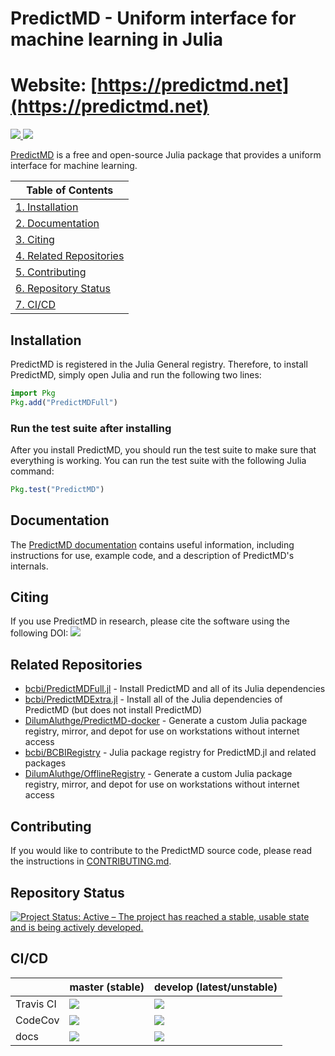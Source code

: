 <!-- Beginning of file -->

# PredictMD - Uniform interface for machine learning in Julia

# Website: [https://predictmd.net](https://predictmd.net)

<a href="https://github.com/bcbi/PredictMD.jl/releases/latest"><img src="https://img.shields.io/github/release/bcbi/PredictMD.svg" /> </a> <a href="https://zenodo.org/badge/latestdoi/109460252"> <img src="https://zenodo.org/badge/109460252.svg"/></a>

[PredictMD](https://predictmd.net) is a free and open-source Julia package that provides a uniform interface for machine learning.

| Table of Contents |
| ----------------- |
| [1. Installation](#installation) |
| [2. Documentation](#documentation) |
| [3. Citing](#citing) |
| [4. Related Repositories](#related-repositories) |
| [5. Contributing](#contributing) |
| [6. Repository Status](#repository-status) |
| [7. CI/CD](#cicd) |

## Installation

PredictMD is registered in the Julia General registry. Therefore, to install PredictMD, simply open Julia and run the following two lines:
```julia
import Pkg
Pkg.add("PredictMDFull")
```

### Run the test suite after installing

After you install PredictMD, you should run the test suite to make sure that
everything is working. You can run the test suite with the following
Julia command:
```julia
Pkg.test("PredictMD")
```

## Documentation

The [PredictMD documentation](https://predictmd.net/stable) contains
useful information, including instructions for use, example code, and a
description of
PredictMD's internals.

## Citing

If you use PredictMD in research, please cite the software using the following DOI: <a href="https://zenodo.org/badge/latestdoi/109460252"> <img src="https://zenodo.org/badge/109460252.svg"/></a>

## Related Repositories

- [bcbi/PredictMDFull.jl](https://github.com/bcbi/PredictMDFull.jl) - Install PredictMD and all of its Julia dependencies
- [bcbi/PredictMDExtra.jl](https://github.com/bcbi/PredictMDExtra.jl) - Install all of the Julia dependencies of PredictMD (but does not install PredictMD)
- [DilumAluthge/PredictMD-docker](https://github.com/DilumAluthge/PredictMD-docker) - Generate a custom Julia package registry, mirror, and depot for use on workstations without internet access
- [bcbi/BCBIRegistry](https://github.com/bcbi/BCBIRegistry) - Julia package registry for PredictMD.jl and related packages
- [DilumAluthge/OfflineRegistry](https://github.com/DilumAluthge/OfflineRegistry) - Generate a custom Julia package registry, mirror, and depot for use on workstations without internet access

## Contributing

If you would like to contribute to the PredictMD source code, please read the instructions in [CONTRIBUTING.md](CONTRIBUTING.md).

## Repository Status

<a href="https://www.repostatus.org/#active"><img src="https://www.repostatus.org/badges/latest/active.svg" alt="Project Status: Active – The project has reached a stable, usable state and is being actively developed." /></a>

## CI/CD

<table>
    <thead>
        <tr>
            <th></th>
            <th>master (stable)</th>
            <th>develop (latest/unstable)</th>
        </tr>
    </thead>
    <tbody>
        <tr>
            <td>Travis CI</td>
            <td><a href="https://travis-ci.org/bcbi/PredictMD.jl/branches">
            <img
            src="https://travis-ci.org/bcbi/PredictMD.jl.svg?branch=master"
            /></a></td>
            <td><a href="https://travis-ci.org/bcbi/PredictMD.jl/branches">
            <img
            src="https://travis-ci.org/bcbi/PredictMD.jl.svg?branch=develop"
            /></a></td>
        </tr>
        <tr>
            <td>CodeCov</td>
            <td>
            <a
            href="https://codecov.io/gh/bcbi/PredictMD.jl/branch/master">
            <img
            src="https://codecov.io/gh/bcbi/PredictMD.jl/branch/master/graph/badge.svg"
            /></a></td>
            <td>
            <a
            href="https://codecov.io/gh/bcbi/PredictMD.jl/branch/develop">
            <img src="https://codecov.io/gh/bcbi/PredictMD.jl/branch/develop/graph/badge.svg"
            /></a></td>
        </tr>
        <tr>
            <td>docs</td>
            <td><a href="https://predictmd.net/stable">
            <img
            src="https://img.shields.io/badge/docs-stable-blue.svg" />
            </a>
            </td>
            <td>
            <a
            href="https://predictmd.net/latest">
            <img
            src="https://img.shields.io/badge/docs-latest-blue.svg" />
            </a>
            </td>
        </tr>
    </tbody>
</table>

<!-- End of file -->
